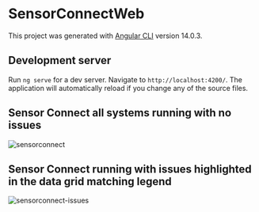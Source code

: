 # SensorConnectWeb

This project was generated with [Angular CLI](https://github.com/angular/angular-cli) version 14.0.3.

## Development server

Run `ng serve` for a dev server. Navigate to `http://localhost:4200/`. The application will automatically reload if you change any of the source files.

## Sensor Connect all systems running with no issues

![sensorconnect](https://user-images.githubusercontent.com/31965406/196203522-8ba21ece-db95-4076-94f8-1d4256826d5d.png)

## Sensor Connect running with issues highlighted in the data grid matching legend

![sensorconnect-issues](https://user-images.githubusercontent.com/31965406/196203401-eb38e272-4a48-41b5-9571-2aefdae3aac4.png)
